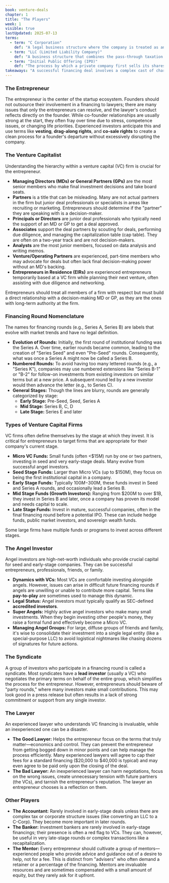 ```yaml
---
book: venture-deals
chapter: 1
title: "The Players"
week: 1
visible: true
lastUpdated: 2025-07-13
terms:
  - term: "C Corporation"
    def: "A legal business structure where the company is treated as an entity separate from its owners. This is the standard structure required by virtually all venture capitalists for investment, as it allows for the clean issuance of stock to investors and employees."
  - term: "LLC (Limited Liability Company)"
    def: "A business structure that combines the pass-through taxation of a sole proprietorship or partnership with the limited liability of a corporation. Startups sometimes form as LLCs but must convert to a C Corporation before they can accept venture capital funding."
  - term: "Initial Public Offering (IPO)"
    def: "The process by which a private company first sells its shares of stock to the public, thus becoming a publicly-traded company. An IPO is a major 'exit' event for a startup, allowing founders and early investors like VCs to liquidate their ownership and realize returns on their investment."
takeaways: "A successful financing deal involves a complex cast of characters beyond just the entrepreneur and the venture capitalist. Understanding the roles, motivations, and hierarchies of each player—from different types of investors and lawyers to mentors—is critical for navigating the process effectively and avoiding common pitfalls. This knowledge of identifying key decision-makers and managing relationships is a vital skill in any business context, not just fundraising."
---
```


### The Entrepreneur
The entrepreneur is the center of the startup ecosystem. Founders should not outsource their involvement in a financing to lawyers; there are many issues that only the entrepreneurs can resolve, and the lawyer's conduct reflects directly on the founder. While co-founder relationships are usually strong at the start, they often fray over time due to stress, competence issues, or changing life priorities. Experienced investors anticipate this and use terms like **vesting**, **drag-along rights**, and **co-sale rights** to create a clean process for a founder's departure without excessively disrupting the company.

### The Venture Capitalist
Understanding the hierarchy within a venture capital (VC) firm is crucial for the entrepreneur.

* **Managing Directors (MDs) or General Partners (GPs)** are the most senior members who make final investment decisions and take board seats.
* **Partners** is a title that can be misleading. Many are not actual partners in the firm but junior deal professionals or specialists in areas like recruiting or marketing. Entrepreneurs should determine if the "partner" they are speaking with is a decision-maker.
* **Principals or Directors** are junior deal professionals who typically need the support of an MD or GP to get a deal approved.
* **Associates** support the deal partners by scouting for deals, performing due diligence, and managing the capitalization table (cap table). They are often on a two-year track and are not decision-makers.
* **Analysts** are the most junior members, focused on data analysis and writing memos.
* **Venture/Operating Partners** are experienced, part-time members who may advocate for deals but often lack final decision-making power without an MD's backing.
* **Entrepreneurs in Residence (EIRs)** are experienced entrepreneurs temporarily based at a VC firm while planning their next venture, often assisting with due diligence and networking.

Entrepreneurs should treat all members of a firm with respect but must build a direct relationship with a decision-making MD or GP, as they are the ones with long-term authority at the firm.

### Financing Round Nomenclature
The names for financing rounds (e.g., Series A, Series B) are labels that evolve with market trends and have no legal definition.

* **Evolution of Rounds:** Initially, the first round of institutional funding was the Series A. Over time, earlier rounds became common, leading to the creation of "Series Seed" and even "Pre-Seed" rounds. Consequently, what was once a Series A might now be called a Series B.
* **Numbered Rounds:** To avoid having too many lettered rounds (e.g., a "Series K"), companies may use numbered extensions like "Series B-1" or "B-2" for follow-on investments from existing investors on similar terms but at a new price. A subsequent round led by a new investor would then advance the letter (e.g., to Series C).
* **General Stages:** Though the lines are blurry, rounds are generally categorized by stage:
    * **Early Stage:** Pre-Seed, Seed, Series A
    * **Mid Stage:** Series B, C, D
    * **Late Stage:** Series E and later

### Types of Venture Capital Firms
VC firms often define themselves by the stage at which they invest. It is critical for entrepreneurs to target firms that are appropriate for their company's current stage.

* **Micro VC Funds:** Small funds (often <$15M) run by one or two partners, investing in seed and very early-stage deals. Many evolve from successful angel investors.
* **Seed Stage Funds:** Larger than Micro VCs (up to $150M), they focus on being the first institutional capital in a company.
* **Early Stage Funds:** Typically $100M-$300M, these funds invest in Seed and Series A rounds, and occasionally lead a Series B.
* **Mid Stage Funds (Growth Investors):** Ranging from $200M to over $1B, they invest in Series B and later, once a company has proven its model and needs capital to scale.
* **Late Stage Funds:** Invest in mature, successful companies, often in the final financing round before a potential IPO. These can include hedge funds, public market investors, and sovereign wealth funds.

Some large firms have multiple funds or programs to invest across different stages.

### The Angel Investor
Angel investors are high-net-worth individuals who provide crucial capital for seed and early-stage companies. They can be successful entrepreneurs, professionals, friends, or family.

* **Dynamics with VCs:** Most VCs are comfortable investing alongside angels. However, issues can arise in difficult future financing rounds if angels are unwilling or unable to contribute more capital. Terms like **pay-to-play** are sometimes used to manage this dynamic.
* **Legal Status:** Angel investors must typically qualify as SEC-defined **accredited investors**.
* **Super Angels:** Highly active angel investors who make many small investments. When they begin investing other people's money, they raise a formal fund and effectively become a Micro VC.
* **Managing Angel Groups:** For large, diffuse groups of friends and family, it's wise to consolidate their investment into a single legal entity (like a special-purpose LLC) to avoid logistical nightmares like chasing dozens of signatures for future actions.

### The Syndicate
A group of investors who participate in a financing round is called a syndicate. Most syndicates have a **lead investor** (usually a VC) who negotiates the primary terms on behalf of the entire group, which simplifies the process for the entrepreneur. However, entrepreneurs should beware of "party rounds," where many investors make small contributions. This may look good in a press release but often results in a lack of strong commitment or support from any single investor.

### The Lawyer
An experienced lawyer who understands VC financing is invaluable, while an inexperienced one can be a disaster.

* **The Good Lawyer:** Helps the entrepreneur focus on the terms that truly matter—economics and control. They can prevent the entrepreneur from getting bogged down in minor points and can help manage the process efficiently. Many experienced lawyers will agree to cap their fees for a standard financing ($20,000 to $40,000 is typical) and may even agree to be paid only upon the closing of the deal.
* **The Bad Lawyer:** An inexperienced lawyer can harm negotiations, focus on the wrong issues, create unnecessary tension with future partners (the VCs), and tarnish the entrepreneur's reputation. The lawyer an entrepreneur chooses is a reflection on them.

### Other Players
* **The Accountant:** Rarely involved in early-stage deals unless there are complex tax or corporate structure issues (like converting an LLC to a C-Corp). They become more important in later rounds.
* **The Banker:** Investment bankers are rarely involved in early-stage financings; their presence is often a red flag to VCs. They can, however, be useful in very late-stage rounds or complex transactions like a recapitalization.
* **The Mentor:** Every entrepreneur should cultivate a group of mentors—experienced people who provide advice and guidance out of a desire to help, not for a fee. This is distinct from "advisers" who often demand a retainer or a percentage of the financing. Mentors are invaluable resources and are sometimes compensated with a small amount of equity, but they rarely ask for it upfront.